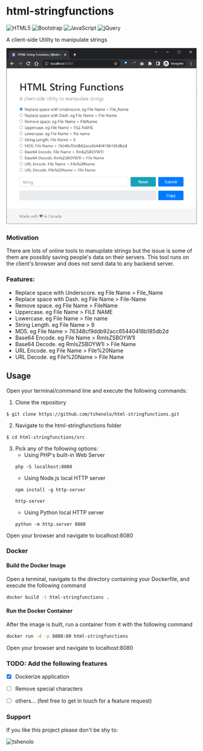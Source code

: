 # html-stringfunctions
![HTML5](https://img.shields.io/badge/html5-%23E34F26.svg?style=for-the-badge&logo=html5&logoColor=white)
![Bootstrap](https://img.shields.io/badge/bootstrap-%23563D7C.svg?style=for-the-badge&logo=bootstrap&logoColor=white)
![JavaScript](https://img.shields.io/badge/javascript-%23323330.svg?style=for-the-badge&logo=javascript&logoColor=%23F7DF1E)
![jQuery](https://img.shields.io/badge/jquery-%230769AD.svg?style=for-the-badge&logo=jquery&logoColor=white)

A client-side Utility to manipulate strings

![image](screenshot.png)

### Motivation
There are lots of online tools to manupilate strings but the issue is some of them are possibly saving people's data on their servers. This tool runs on the client's browser and does not send data to any backend server.

### Features:
- Replace space with Underscore. eg File Name > File_Name
- Replace space with Dash. eg File Name > File-Name
- Remove space. eg File Name > FileName
- Uppercase. eg File Name > FILE NAME
- Lowercase. eg File Name > file name
- String Length. eg File Name > 9
- MD5. eg File Name > 76348cf9ddb92acc65440418b185db2d
- Base64 Encode. eg File Name > RmlsZSBOYW1l
- Base64 Decode. eg RmlsZSBOYW1l > File Name
- URL Encode. eg File Name > File%20Name
- URL Decode. eg File%20Name > File Name

## Usage
Open your terminal/command line and execute the following commands:
1. Clone the repository
```
$ git clone https://github.com/tshenolo/html-stringfunctions.git  
```  
2. Navigate to the html-stringfunctions folder
```
$ cd html-stringfunctions/src
```
3. Pick any of the following options:   
    - Using PHP's built-in Web Server
    ```
    php -S localhost:8080
    ```
    - Using Node.js local HTTP server
    ```
    npm install -g http-server
    ```
    ```
    http-server
    ```
    - Using Python local HTTP server
    ```
    python -m http.server 8080
    ```

Open your browser and navigate to localhost:8080

### Docker
#### Build the Docker Image
Open a terminal, navigate to the directory containing your Dockerfile, and execute the following command
```bash
docker build -t html-stringfunctions .
```

#### Run the Docker Container
After the image is built, run a container from it with the following command
```bash
docker run -d -p 8080:80 html-stringfunctions
```

Open your browser and navigate to localhost:8080


### TODO: Add the following features
- [x] Dockerize application
- [ ] Remove special characters
- [ ] others... (feel free to get in touch for a feature request)


### Support
If you like this project please don't be shy to:

<a href="https://www.buymeacoffee.com/tshenolo"><img align="left" src="https://cdn.buymeacoffee.com/buttons/v2/default-yellow.png" height="50" width="210" alt="tshenolo" /></a>



